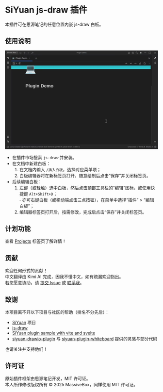# SiYuan js-draw 插件

本插件可在思源笔记的任意位置内嵌 js-draw 白板。

## 使用说明
![演示](asset/demo.webp)

- 在插件市场搜索 `js-draw` 并安装。
- 在文档中新建白板：
    1. 在文档内输入 `/插入白板`，选择对应菜单项；
    2. 白板编辑器将在新标签页打开，随意绘制后点击“保存”并关闭标签页。
- 后续编辑白板：
    1. 左键（或轻触）选中白板，然后点击顶部工具栏的“编辑”图标，或使用快捷键 `Alt+Shift+D`；  
       ‑ 亦可右键白板（或移动端点击三点按钮），在菜单中选择“插件” > “编辑白板”；
    2. 编辑器标签页打开后，按需修改，完成后点击“保存”并关闭标签页。

## 计划功能
查看 [Projects](https://git.massive.box/massivebox/siyuan-jsdraw-plugin/projects) 标签页了解详情！

## 贡献
欢迎任何形式的贡献！  
中文翻译由 Kimi AI 完成，因我不懂中文，如有疏漏欢迎指出。  
若您愿意协助，请 [提交 Issue](https://git.massive.box/massivebox/siyuan-jsdraw-plugin/issues) 或 [联系我](mailto:box@massive.box)。

## 致谢
本项目离不开以下项目与社区的帮助（排名不分先后）：
- [SiYuan](https://github.com/siyuan-note/siyuan) 项目
- [js-draw](https://github.com/personalizedrefrigerator/js-draw)
- [SiYuan plugin sample with vite and svelte](https://github.com/siyuan-note/plugin-sample-vite-svelte)
- [siyuan-drawio-plugin](https://github.com/zt8989/siyuan-drawio-plugin) 与 [siyuan-plugin-whiteboard](https://github.com/zuoez02/siyuan-plugin-whiteboard) 提供的灵感与部分代码

也请关注并支持他们！

## 许可证
原始插件框架由思源笔记开发，MIT 许可证。  
本人所作修改版权所有 © 2025 MassiveBox，同样使用 MIT 许可证。